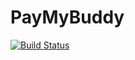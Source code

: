 # PayMyBuddy

[![Build Status](http://44.211.150.247/buildStatus/icon?job=CICD)](http://44.211.150.247/job/CICD/)